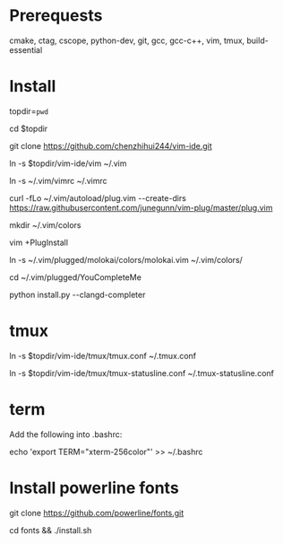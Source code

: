 Prerequests
===
cmake, ctag, cscope, python-dev, git, gcc, gcc-c++, vim, tmux, build-essential

Install
===

topdir=`pwd`

cd $topdir

git clone https://github.com/chenzhihui244/vim-ide.git

ln -s $topdir/vim-ide/vim ~/.vim

ln -s ~/.vim/vimrc ~/.vimrc

curl -fLo ~/.vim/autoload/plug.vim --create-dirs https://raw.githubusercontent.com/junegunn/vim-plug/master/plug.vim

mkdir ~/.vim/colors

vim +PlugInstall

ln -s ~/.vim/plugged/molokai/colors/molokai.vim ~/.vim/colors/

cd ~/.vim/plugged/YouCompleteMe

python install.py --clangd-completer

tmux
===

ln -s $topdir/vim-ide/tmux/tmux.conf ~/.tmux.conf

ln -s $topdir/vim-ide/tmux/tmux-statusline.conf ~/.tmux-statusline.conf

term
===

Add the following into .bashrc:

echo 'export TERM="xterm-256color"' >> ~/.bashrc

Install powerline fonts
===

git clone https://github.com/powerline/fonts.git

cd fonts && ./install.sh
